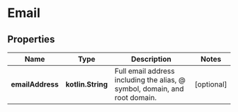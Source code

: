 
# Email

## Properties
Name | Type | Description | Notes
------------ | ------------- | ------------- | -------------
**emailAddress** | **kotlin.String** | Full email address including the alias, @ symbol, domain, and root domain. |  [optional]



